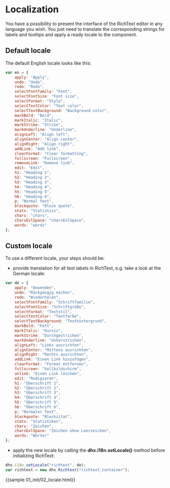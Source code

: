 Localization
=================

You have a possibility to present the interface of the RichText editor in any language you wish. You just need to translate the corresponding strings for labels and tooltips and apply a ready locale to the component.

<!-- ![Localized RichText](richtext_locale.png) -->

Default locale
-----------------

The default English locale looks like this:

~~~js
var en = {
	apply: "Apply",
	undo: "Undo",
	redo: "Redo",
	selectFontFamily: "Font",
	selectFontSize: "Font size",
	selectFormat: "Style",
	selectTextColor: "Text color",
	selectTextBackground: "Background color",
	markBold: "Bold",
	markItalic: "Italic",
	markStrike: "Strike",
	markUnderline: "Underline",
	alignLeft: "Align left",
	alignCenter: "Align center",
	alignRight: "Align right",
	addLink: "Add link",
	clearFormat: "Clear formatting",
	fullscreen: "Fullscreen",
	removeLink: "Remove link",
	edit: "Edit",
	h1: "Heading 1",
	h2: "Heading 2",
	h3: "Heading 3",
	h4: "Heading 4",
	h5: "Heading 5",
	h6: "Heading 6",
	p: "Normal text",
	blockquote: "Block quote",
    stats: "Statistics",
	chars: "chars",
	charsExlSpace: "charsExlSpace",
	words: "words" 
}; 
~~~

Custom locale
------------------

To use a different locale, your steps should be:

- provide translation for all text labels in RichText, e.g. take a look at the German locale:

~~~js
var de = {
	apply: "Anwenden",
	undo: "Rückgängig machen",
	redo: "Wiederholen",
	selectFontFamily: "Schriftfamilie",
	selectFontSize: "Schriftgröße",
	selectFormat: "Textstil",
	selectTextColor: "Textfarbe",
	selectTextBackground: "Texthintergrund",
	markBold: "Fett",
	markItalic: "Kursiv",
	markStrike: "Durchgestrichen",
	markUnderline: "Unterstrichen",
	alignLeft: "Links ausrichten",
	alignCenter: "Mittens ausrichten",
	alignRight: "Rechts ausrichten",
	addLink: "Einen Link hinzufügen",
	clearFormat: "Format entfernen",
	fullscreen: "Vollbildschirm",
	unlink: "Einen Link löschen",
	edit: "Redigieren",
	h1: "Überschrift 1",
	h2: "Überschrift 2",
	h3: "Überschrift 3",
	h4: "Überschrift 4",
	h5: "Überschrift 5",
	h6: "Überschrift 6",
	p: "Normaler Text",
    blockquote: "Blockzitat",
    stats: "Statistiken",
    chars: "Zeichen",  
	charsExlSpace: "Zeichen ohne Leerzeichen", 
	words: "Wörter"    
};
~~~

- apply the new locale by calling the **dhx.i18n.setLocale()** method before initializing RichText:

~~~js
dhx.i18n.setLocale("richtext", de);
var richtext = new dhx.Richtext("richtext_container");
~~~

{{sample 01_init/02_locale.html}}


